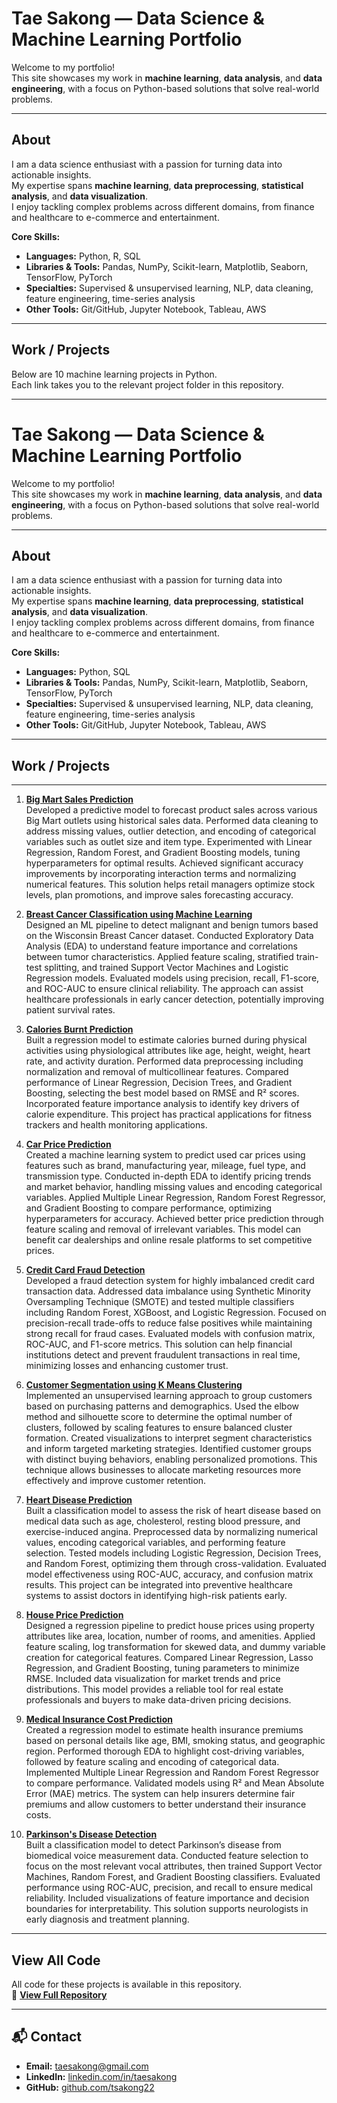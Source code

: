 # Tae Sakong — Data Science & Machine Learning Portfolio

Welcome to my portfolio!  
This site showcases my work in **machine learning**, **data analysis**, and **data engineering**, with a focus on Python-based solutions that solve real-world problems.

---

## About

I am a data science enthusiast with a passion for turning data into actionable insights.  
My expertise spans **machine learning**, **data preprocessing**, **statistical analysis**, and **data visualization**.  
I enjoy tackling complex problems across different domains, from finance and healthcare to e-commerce and entertainment.

**Core Skills:**
- **Languages:** Python, R, SQL  
- **Libraries & Tools:** Pandas, NumPy, Scikit-learn, Matplotlib, Seaborn, TensorFlow, PyTorch  
- **Specialties:** Supervised & unsupervised learning, NLP, data cleaning, feature engineering, time-series analysis  
- **Other Tools:** Git/GitHub, Jupyter Notebook, Tableau, AWS  

---

## Work / Projects

Below are 10 machine learning projects in Python.  
Each link takes you to the relevant project folder in this repository.

---
# Tae Sakong — Data Science & Machine Learning Portfolio

Welcome to my portfolio!  
This site showcases my work in **machine learning**, **data analysis**, and **data engineering**, with a focus on Python-based solutions that solve real-world problems.

---

## About

I am a data science enthusiast with a passion for turning data into actionable insights.  
My expertise spans **machine learning**, **data preprocessing**, **statistical analysis**, and **data visualization**.  
I enjoy tackling complex problems across different domains, from finance and healthcare to e-commerce and entertainment.

**Core Skills:**
- **Languages:** Python, SQL  
- **Libraries & Tools:** Pandas, NumPy, Scikit-learn, Matplotlib, Seaborn, TensorFlow, PyTorch  
- **Specialties:** Supervised & unsupervised learning, NLP, data cleaning, feature engineering, time-series analysis  
- **Other Tools:** Git/GitHub, Jupyter Notebook, Tableau, AWS  

---

## Work / Projects

---

1. **[Big Mart Sales Prediction](/projects/Big-Mart-Sales-Prediction)**  
   Developed a predictive model to forecast product sales across various Big Mart outlets using historical sales data. Performed data cleaning to address missing values, outlier detection, and encoding of categorical variables such as outlet size and item type. Experimented with Linear Regression, Random Forest, and Gradient Boosting models, tuning hyperparameters for optimal results. Achieved significant accuracy improvements by incorporating interaction terms and normalizing numerical features. This solution helps retail managers optimize stock levels, plan promotions, and improve sales forecasting accuracy.

2. **[Breast Cancer Classification using Machine Learning](projects/Breast-Cancer-Classification)**  
   Designed an ML pipeline to detect malignant and benign tumors based on the Wisconsin Breast Cancer dataset. Conducted Exploratory Data Analysis (EDA) to understand feature importance and correlations between tumor characteristics. Applied feature scaling, stratified train-test splitting, and trained Support Vector Machines and Logistic Regression models. Evaluated models using precision, recall, F1-score, and ROC-AUC to ensure clinical reliability. The approach can assist healthcare professionals in early cancer detection, potentially improving patient survival rates.

3. **[Calories Burnt Prediction](projects/Calories-Burnt-Prediction)**  
   Built a regression model to estimate calories burned during physical activities using physiological attributes like age, height, weight, heart rate, and activity duration. Performed data preprocessing including normalization and removal of multicollinear features. Compared performance of Linear Regression, Decision Trees, and Gradient Boosting, selecting the best model based on RMSE and R² scores. Incorporated feature importance analysis to identify key drivers of calorie expenditure. This project has practical applications for fitness trackers and health monitoring applications.

4. **[Car Price Prediction](projects/Car-Price-Prediction)**  
   Created a machine learning system to predict used car prices using features such as brand, manufacturing year, mileage, fuel type, and transmission type. Conducted in-depth EDA to identify pricing trends and market behavior, handling missing values and encoding categorical variables. Applied Multiple Linear Regression, Random Forest Regressor, and Gradient Boosting to compare performance, optimizing hyperparameters for accuracy. Achieved better price prediction through feature scaling and removal of irrelevant variables. This model can benefit car dealerships and online resale platforms to set competitive prices.

5. **[Credit Card Fraud Detection](projects/Credit-Card-Fraud-Detection)**  
   Developed a fraud detection system for highly imbalanced credit card transaction data. Addressed data imbalance using Synthetic Minority Oversampling Technique (SMOTE) and tested multiple classifiers including Random Forest, XGBoost, and Logistic Regression. Focused on precision-recall trade-offs to reduce false positives while maintaining strong recall for fraud cases. Evaluated models with confusion matrix, ROC-AUC, and F1-score metrics. This solution can help financial institutions detect and prevent fraudulent transactions in real time, minimizing losses and enhancing customer trust.

6. **[Customer Segmentation using K Means Clustering](projects/Customer-Segmentation)**  
   Implemented an unsupervised learning approach to group customers based on purchasing patterns and demographics. Used the elbow method and silhouette score to determine the optimal number of clusters, followed by scaling features to ensure balanced cluster formation. Created visualizations to interpret segment characteristics and inform targeted marketing strategies. Identified customer groups with distinct buying behaviors, enabling personalized promotions. This technique allows businesses to allocate marketing resources more effectively and improve customer retention.

7. **[Heart Disease Prediction](projects/Heart-Disease-Prediction)**  
   Built a classification model to assess the risk of heart disease based on medical data such as age, cholesterol, resting blood pressure, and exercise-induced angina. Preprocessed data by normalizing numerical values, encoding categorical variables, and performing feature selection. Tested models including Logistic Regression, Decision Trees, and Random Forest, optimizing them through cross-validation. Evaluated model effectiveness using ROC-AUC, accuracy, and confusion matrix results. This project can be integrated into preventive healthcare systems to assist doctors in identifying high-risk patients early.

8. **[House Price Prediction](projects/House-Price-Prediction)**  
   Designed a regression pipeline to predict house prices using property attributes like area, location, number of rooms, and amenities. Applied feature scaling, log transformation for skewed data, and dummy variable creation for categorical features. Compared Linear Regression, Lasso Regression, and Gradient Boosting, tuning parameters to minimize RMSE. Included data visualization for market trends and price distributions. This model provides a reliable tool for real estate professionals and buyers to make data-driven pricing decisions.

9. **[Medical Insurance Cost Prediction](projects/Medical-Insurance-Cost-Prediction)**  
   Created a regression model to estimate health insurance premiums based on personal details like age, BMI, smoking status, and geographic region. Performed thorough EDA to highlight cost-driving variables, followed by feature scaling and encoding of categorical data. Implemented Multiple Linear Regression and Random Forest Regressor to compare performance. Validated models using R² and Mean Absolute Error (MAE) metrics. The system can help insurers determine fair premiums and allow customers to better understand their insurance costs.

10. **[Parkinson's Disease Detection](projects/Parkinsons-Disease-Detection)**  
    Built a classification model to detect Parkinson’s disease from biomedical voice measurement data. Conducted feature selection to focus on the most relevant vocal attributes, then trained Support Vector Machines, Random Forest, and Gradient Boosting classifiers. Evaluated performance using ROC-AUC, precision, and recall to ensure medical reliability. Included visualizations of feature importance and decision boundaries for interpretability. This solution supports neurologists in early diagnosis and treatment planning.

---

## View All Code

All code for these projects is available in this repository.  
🔗 [**View Full Repository**](./)

---

## 📬 Contact

- **Email:** [taesakong@gmail.com](mailto:taesakong@gmail.com)  
- **LinkedIn:** [linkedin.com/in/taesakong](https://linkedin.com/in/taesakong)  
- **GitHub:** [github.com/tsakong22](https://github.com/tsakong22)  

